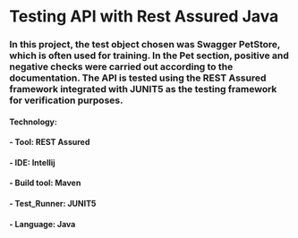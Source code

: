 # Testing API with Rest Assured Java

### In this project, the test object chosen was Swagger PetStore, which is often used for training. In the Pet section, positive and negative checks were carried out according to the documentation. The API is tested using the REST Assured framework integrated with JUNIT5 as the testing framework for verification purposes.

#### Technology:

#### - Tool: REST Assured
#### - IDE: Intellij
#### - Build tool: Maven
#### - Test_Runner: JUNIT5
#### - Language: Java


